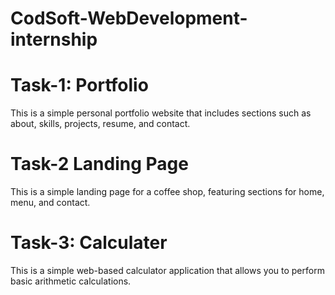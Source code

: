 # CodSoft-WebDevelopment-internship
# Task-1: Portfolio 
  This is a simple personal portfolio website that includes sections such as about, skills, projects, resume, and contact.

# Task-2 Landing Page
 This is a simple landing page for a coffee shop, featuring sections for home, menu, and contact. 
 
# Task-3: Calculater 
This is a simple web-based calculator application that allows you to perform basic arithmetic calculations. 



